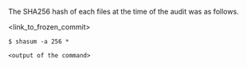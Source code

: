 The SHA256 hash of each files at the time of the audit was as follows.

<link_to_frozen_commit>

```
$ shasum -a 256 *

<output of the command>
```